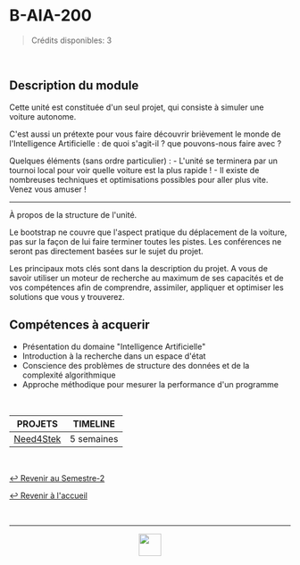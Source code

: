 # B-AIA-200

> Crédits disponibles: 3

<br>

## Description du module

Cette unité est constituée d'un seul projet, qui consiste à simuler une voiture autonome.

C'est aussi un prétexte pour vous faire découvrir brièvement le monde de l'Intelligence Artificielle : de quoi s'agit-il ? que pouvons-nous faire avec ?

Quelques éléments (sans ordre particulier) : - L'unité se terminera par un tournoi local pour voir quelle voiture est la plus rapide ! - Il existe de nombreuses techniques et optimisations possibles pour aller plus vite. Venez vous amuser !

---

À propos de la structure de l'unité.

Le bootstrap ne couvre que l'aspect pratique du déplacement de la voiture, pas sur la façon de lui faire terminer toutes les pistes. Les conférences ne seront pas directement basées sur le sujet du projet.

Les principaux mots clés sont dans la description du projet. A vous de savoir utiliser un moteur de recherche au maximum de ses capacités et de vos compétences afin de comprendre, assimiler, appliquer et optimiser les solutions que vous y trouverez.

## Compétences à acquerir

- Présentation du domaine "Intelligence Artificielle"
- Introduction à la recherche dans un espace d'état
- Conscience des problèmes de structure des données et de la complexité algorithmique
- Approche méthodique pour mesurer la performance d'un programme

<br>

<table align="center">
    <thead>
        <tr>
            <th>PROJETS</th>
            <th>TIMELINE</th>
        </tr>
    </thead>
    <tbody>
        <tr>
            <td><a href="https://github.com/Studio-17/Epitech-Subjects/tree/main/Semester-2/B-AIA-200/Need4Stek">Need4Stek</a></td>
            <td align="center">5 semaines</td>
        </tr>
    </tbody>
</table>

<br>

[↩️ Revenir au Semestre-2](https://github.com/Studio-17/Epitech-Subjects/tree/main/Semester-2)

[↩️ Revenir à l'accueil](https://github.com/Studio-17/Epitech-Subjects)

<br>

---

<div align="center">

<a href="https://github.com/Studio-17" target="_blank"><img src="../../voc17.gif" width="40"></a>

</div>
